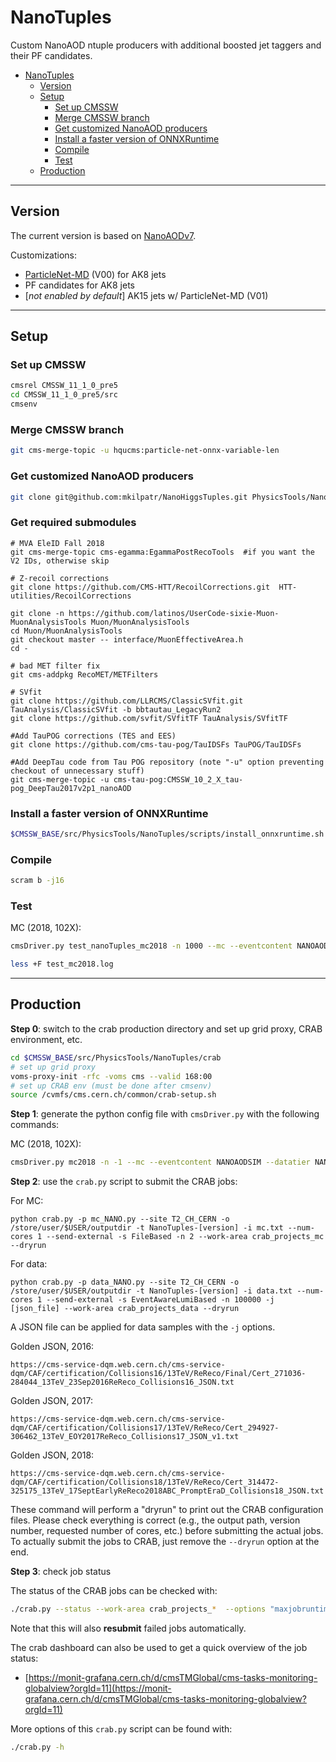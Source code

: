 # NanoTuples

Custom NanoAOD ntuple producers with additional boosted jet taggers and their PF candidates.

<!-- TOC -->

- [NanoTuples](#nanotuples)
    - [Version](#version)
    - [Setup](#setup)
        - [Set up CMSSW](#set-up-cmssw)
        - [Merge CMSSW branch](#merge-cmssw-branch)
        - [Get customized NanoAOD producers](#get-customized-nanoaod-producers)
        - [Install a faster version of ONNXRuntime](#install-a-faster-version-of-onnxruntime)
        - [Compile](#compile)
        - [Test](#test)
    - [Production](#production)

<!-- /TOC -->

------

## Version

The current version is based on [NanoAODv7](https://gitlab.cern.ch/cms-nanoAOD/nanoaod-doc/-/wikis/Releases/NanoAODv7).

Customizations:

- [ParticleNet-MD](https://cds.cern.ch/record/2707946?ln=en) (V00) for AK8 jets
- PF candidates for AK8 jets
- [*not enabled by default*] AK15 jets w/ ParticleNet-MD (V01)

------

## Setup

### Set up CMSSW

```bash
cmsrel CMSSW_11_1_0_pre5
cd CMSSW_11_1_0_pre5/src
cmsenv
```

### Merge CMSSW branch

```bash
git cms-merge-topic -u hqucms:particle-net-onnx-variable-len
```

### Get customized NanoAOD producers

```bash
git clone git@github.com:mkilpatr/NanoHiggsTuples.git PhysicsTools/NanoTuples
```

### Get required submodules
```
# MVA EleID Fall 2018
git cms-merge-topic cms-egamma:EgammaPostRecoTools  #if you want the V2 IDs, otherwise skip

# Z-recoil corrections
git clone https://github.com/CMS-HTT/RecoilCorrections.git  HTT-utilities/RecoilCorrections

git clone -n https://github.com/latinos/UserCode-sixie-Muon-MuonAnalysisTools Muon/MuonAnalysisTools
cd Muon/MuonAnalysisTools
git checkout master -- interface/MuonEffectiveArea.h
cd -

# bad MET filter fix
git cms-addpkg RecoMET/METFilters

# SVfit
git clone https://github.com/LLRCMS/ClassicSVfit.git TauAnalysis/ClassicSVfit -b bbtautau_LegacyRun2
git clone https://github.com/svfit/SVfitTF TauAnalysis/SVfitTF

#Add TauPOG corrections (TES and EES)
git clone https://github.com/cms-tau-pog/TauIDSFs TauPOG/TauIDSFs

#Add DeepTau code from Tau POG repository (note "-u" option preventing checkout of unnecessary stuff)
git cms-merge-topic -u cms-tau-pog:CMSSW_10_2_X_tau-pog_DeepTau2017v2p1_nanoAOD

```

### Install a faster version of ONNXRuntime

```bash
$CMSSW_BASE/src/PhysicsTools/NanoTuples/scripts/install_onnxruntime.sh
```

### Compile

```bash
scram b -j16
```

### Test

MC (2018, 102X):

```bash
cmsDriver.py test_nanoTuples_mc2018 -n 1000 --mc --eventcontent NANOAODSIM --datatier NANOAODSIM --conditions 102X_upgrade2018_realistic_v21 --step NANO --nThreads 1 --era Run2_2018,run2_nanoAOD_102Xv1 --customise PhysicsTools/NanoTuples/nanoTuples_cff.nanoTuples_customizeMC --filein /store/mc/RunIIAutumn18MiniAOD/WJetsToLNu_Pt-100To250_TuneCP5_13TeV-amcatnloFXFX-pythia8/MINIAODSIM/102X_upgrade2018_realistic_v15-v1/60000/FFF61350-8D94-6D49-8FBD-C53BBBA7A1E9.root --fileout file:nano_mc2018.root --customise_commands "process.options.wantSummary = cms.untracked.bool(True)" >& test_mc2018.log &

less +F test_mc2018.log
```

------

## Production

**Step 0**: switch to the crab production directory and set up grid proxy, CRAB environment, etc.

```bash
cd $CMSSW_BASE/src/PhysicsTools/NanoTuples/crab
# set up grid proxy
voms-proxy-init -rfc -voms cms --valid 168:00
# set up CRAB env (must be done after cmsenv)
source /cvmfs/cms.cern.ch/common/crab-setup.sh
```

**Step 1**: generate the python config file with `cmsDriver.py` with the following commands:

MC (2018, 102X):

```bash
cmsDriver.py mc2018 -n -1 --mc --eventcontent NANOAODSIM --datatier NANOAODSIM --conditions 102X_upgrade2018_realistic_v21 --step NANO --nThreads 1 --era Run2_2018,run2_nanoAOD_102Xv1 --customise PhysicsTools/NanoTuples/nanoTuples_cff.nanoTuples_customizeMC --filein file:step-1.root --fileout file:nano.root --no_exec
```

**Step 2**: use the `crab.py` script to submit the CRAB jobs:

For MC:

`python crab.py -p mc_NANO.py --site T2_CH_CERN -o /store/user/$USER/outputdir -t NanoTuples-[version] -i mc.txt --num-cores 1 --send-external -s FileBased -n 2 --work-area crab_projects_mc --dryrun`

For data:

`python crab.py -p data_NANO.py --site T2_CH_CERN -o /store/user/$USER/outputdir -t NanoTuples-[version] -i data.txt --num-cores 1 --send-external -s EventAwareLumiBased -n 100000 -j [json_file] --work-area crab_projects_data --dryrun`


A JSON file can be applied for data samples with the `-j` options.

Golden JSON, 2016:

```
https://cms-service-dqm.web.cern.ch/cms-service-dqm/CAF/certification/Collisions16/13TeV/ReReco/Final/Cert_271036-284044_13TeV_23Sep2016ReReco_Collisions16_JSON.txt
```

Golden JSON, 2017:

```
https://cms-service-dqm.web.cern.ch/cms-service-dqm/CAF/certification/Collisions17/13TeV/ReReco/Cert_294927-306462_13TeV_EOY2017ReReco_Collisions17_JSON_v1.txt
```

Golden JSON, 2018:

```
https://cms-service-dqm.web.cern.ch/cms-service-dqm/CAF/certification/Collisions18/13TeV/ReReco/Cert_314472-325175_13TeV_17SeptEarlyReReco2018ABC_PromptEraD_Collisions18_JSON.txt
```

These command will perform a "dryrun" to print out the CRAB configuration files. Please check everything is correct (e.g., the output path, version number, requested number of cores, etc.) before submitting the actual jobs. To actually submit the jobs to CRAB, just remove the `--dryrun` option at the end.

**Step 3**: check job status

The status of the CRAB jobs can be checked with:

```bash
./crab.py --status --work-area crab_projects_*  --options "maxjobruntime=2500 maxmemory=2500" && ./crab.py --summary
```

Note that this will also **resubmit** failed jobs automatically.

The crab dashboard can also be used to get a quick overview of the job status:

- [https://monit-grafana.cern.ch/d/cmsTMGlobal/cms-tasks-monitoring-globalview?orgId=11](https://monit-grafana.cern.ch/d/cmsTMGlobal/cms-tasks-monitoring-globalview?orgId=11)

More options of this `crab.py` script can be found with:

```bash
./crab.py -h
```
